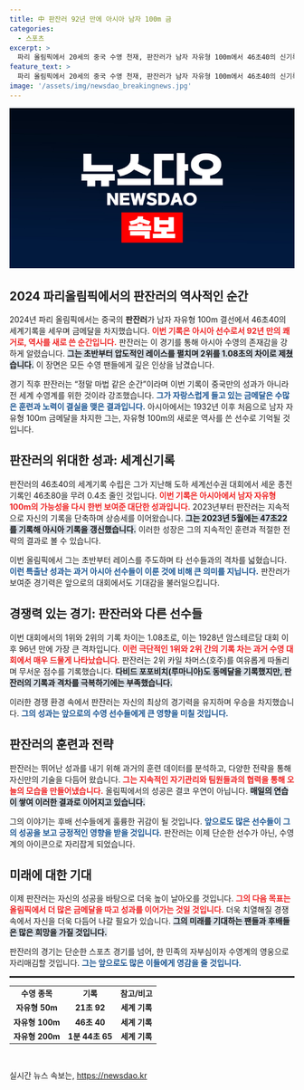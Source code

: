 ```yaml
---
title: 中 판잔러 92년 만에 아시아 남자 100m 금
categories:
  - 스포츠
excerpt: >
  파리 올림픽에서 20세의 중국 수영 천재, 판잔러가 남자 자유형 100m에서 46초40의 신기록으로 금메달을 차지했습니다. 92년 만의 아시아 선수 황금의 귀환, 그의 마법 같은 순간을 놓치지 마세요!
feature_text: >
  파리 올림픽에서 20세의 중국 수영 천재, 판잔러가 남자 자유형 100m에서 46초40의 신기록으로 금메달을 차지했습니다. 92년 만의 아시아 선수 황금의 귀환, 그의 마법 같은 순간을 놓치지 마세요!
image: '/assets/img/newsdao_breakingnews.jpg'
---
```


<p><img src="/assets/img/newsdao_breakingnews.jpg" alt="bookingtag 속보" /></p>

<h2 data-ke-size="size26">2024 파리올림픽에서의 판잔러의 역사적인 순간</h2>

<p data-ke-size="size16">2024년 파리 올림픽에서는 중국의 <b>판잔러</b>가 남자 자유형 100m 결선에서 46초40의 세계기록을 세우며 금메달을 차지했습니다. <b><span style="color: #ee2323;">이번 기록은 아시아 선수로서 92년 만의 쾌거로, 역사를 새로 쓴 순간입니다.</span></b> 판잔러는 이 경기를 통해 아시아 수영의 존재감을 강하게 알렸습니다. <b><span style="background-color: #21538527;">그는 초반부터 압도적인 레이스를 펼치며 2위를 1.08초의 차이로 제쳤습니다.</span></b> 이 장면은 모든 수영 팬들에게 깊은 인상을 남겼습니다.</p>

<p data-ke-size="size16">경기 직후 판잔러는 “정말 마법 같은 순간”이라며 이번 기록이 중국만의 성과가 아니라 전 세계 수영계를 위한 것이라 강조했습니다. <b><span style="color: #1a5490;">그가 자랑스럽게 들고 있는 금메달은 수많은 훈련과 노력이 결실을 맺은 결과입니다.</span></b> 아시아에서는 1932년 이후 처음으로 남자 자유형 100m 금메달을 차지한 그는, 자유형 100m의 새로운 역사를 쓴 선수로 기억될 것입니다.</p>

<h2 data-ke-size="size26">판잔러의 위대한 성과: 세계신기록</h2>

<p data-ke-size="size16">판잔러의 46초40의 세계기록 수립은 그가 지난해 도하 세계선수권 대회에서 세운 종전 기록인 46초80을 무려 0.4초 줄인 것입니다. <b><span style="color: #ee2323;">이번 기록은 아시아에서 남자 자유형 100m의 가능성을 다시 한번 보여준 대단한 성과입니다.</span></b> 2023년부터 판잔러는 지속적으로 자신의 기록을 단축하며 상승세를 이어왔습니다. <b><span style="background-color: #21538527;">그는 2023년 5월에는 47초22를 기록해 아시아 기록을 갱신했습니다.</span></b> 이러한 성장은 그의 지속적인 훈련과 적절한 전략의 결과로 볼 수 있습니다.</p>

<p data-ke-size="size16">이번 올림픽에서 그는 초반부터 레이스를 주도하며 타 선수들과의 격차를 넓혔습니다. <b><span style="color: #1a5490;">이런 특출난 성과는 과거 아시아 선수들이 이룬 것에 비해 큰 의미를 지닙니다.</span></b> 판잔러가 보여준 경기력은 앞으로의 대회에서도 기대감을 불러일으킵니다.</p>

<h2 data-ke-size="size26">경쟁력 있는 경기: 판잔러와 다른 선수들</h2>

<p data-ke-size="size16">이번 대회에서의 1위와 2위의 기록 차이는 1.08초로, 이는 1928년 암스테르담 대회 이후 96년 만에 가장 큰 격차입니다. <b><span style="color: #ee2323;">이런 극단적인 1위와 2위 간의 기록 차는 과거 수영 대회에서 매우 드물게 나타났습니다.</span></b> 판잔러는 2위 카일 차머스(호주)를 여유롭게 따돌리며 무서운 점수를 기록했습니다. <b><span style="background-color: #21538527;">다비드 포포비치(루마니아)도 동메달을 기록했지만, 판잔러의 기록과 격차를 극복하기에는 부족했습니다.</span></b></p>

<p data-ke-size="size16">이러한 경쟁 환경 속에서 판잔러는 자신의 최상의 경기력을 유지하며 우승을 차지했습니다. <b><span style="color: #1a5490;">그의 성과는 앞으로의 수영 선수들에게 큰 영향을 미칠 것입니다.</span></b></p>

<h2 data-ke-size="size26">판잔러의 훈련과 전략</h2>

<p data-ke-size="size16">판잔러는 뛰어난 성과를 내기 위해 과거의 훈련 데이터를 분석하고, 다양한 전략을 통해 자신만의 기술을 다듬어 왔습니다. <b><span style="color: #ee2323;">그는 지속적인 자기관리와 팀원들과의 협력을 통해 오늘의 모습을 만들어냈습니다.</span></b> 올림픽에서의 성공은 결코 우연이 아닙니다. <b><span style="background-color: #21538527;">매일의 연습이 쌓여 이러한 결과로 이어지고 있습니다.</span></b></p>

<p data-ke-size="size16">그의 이야기는 후배 선수들에게 훌륭한 귀감이 될 것입니다. <b><span style="color: #1a5490;">앞으로도 많은 선수들이 그의 성공을 보고 긍정적인 영향을 받을 것입니다.</span></b> 판잔러는 이제 단순한 선수가 아닌, 수영계의 아이콘으로 자리잡게 되었습니다.</p>

<h2 data-ke-size="size26">미래에 대한 기대</h2>

<p data-ke-size="size16">이제 판잔러는 자신의 성공을 바탕으로 더욱 높이 날아오를 것입니다. <b><span style="color: #ee2323;">그의 다음 목표는 올림픽에서 더 많은 금메달을 따고 성과를 이어가는 것일 것입니다.</span></b> 더욱 치열해질 경쟁 속에서 자신을 더욱 다듬어 나갈 필요가 있습니다. <b><span style="background-color: #21538527;">그의 미래를 기대하는 팬들과 후배들은 많은 희망을 가질 것입니다.</span></b></p>

<p data-ke-size="size16">판잔러의 경기는 단순한 스포츠 경기를 넘어, 한 민족의 자부심이자 수영계의 영웅으로 자리매김할 것입니다. <b><span style="color: #1a5490;">그는 앞으로도 많은 이들에게 영감을 줄 것입니다.</span></b></p>

<hr style="height:3px;">

<table style="width:100%">
  <tr>
    <td style="text-align: center; height: 17px;"><b>수영 종목</b></td>
    <td style="text-align: center; height: 17px;"><b>기록</b></td>
    <td style="text-align: center; height: 17px;"><b>참고/비고</b></td>
  </tr>
  <tr>
    <td style="text-align: center; height: 17px;"><b>자유형 50m</b></td>
    <td style="text-align: center; height: 17px;"><b>21초 92</b></td>
    <td style="text-align: center; height: 17px;"><b>세계 기록</b></td>
  </tr>
  <tr>
    <td style="text-align: center; height: 17px;"><b>자유형 100m</b></td>
    <td style="text-align: center; height: 17px;"><b>46초 40</b></td>
    <td style="text-align: center; height: 17px;"><b>세계 기록</b></td>
  </tr>
  <tr>
    <td style="text-align: center; height: 17px;"><b>자유형 200m</b></td>
    <td style="text-align: center; height: 17px;"><b>1분 44초 65</b></td>
    <td style="text-align: center; height: 17px;"><b>세계 기록</b></td>
  </tr>
</table>

<p data-ke-size="size16">&nbsp;</p>
실시간 뉴스 속보는, <a href="https://newsdao.kr" rel="dofollow">https://newsdao.kr</a>


